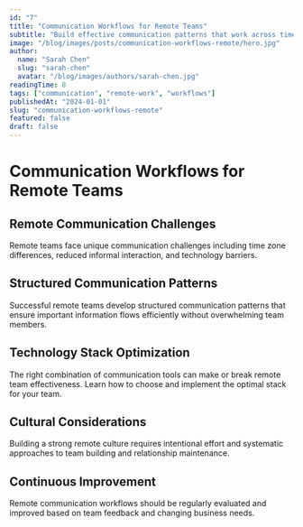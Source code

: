 ```yaml
---
id: "7"
title: "Communication Workflows for Remote Teams"
subtitle: "Build effective communication patterns that work across time zones"
image: "/blog/images/posts/communication-workflows-remote/hero.jpg"
author:
  name: "Sarah Chen"
  slug: "sarah-chen"
  avatar: "/blog/images/authors/sarah-chen.jpg"
readingTime: 8
tags: ["communication", "remote-work", "workflows"]
publishedAt: "2024-01-01"
slug: "communication-workflows-remote"
featured: false
draft: false
---
```


# Communication Workflows for Remote Teams

## Remote Communication Challenges

Remote teams face unique communication challenges including time zone differences, reduced informal interaction, and technology barriers.

## Structured Communication Patterns

Successful remote teams develop structured communication patterns that ensure important information flows efficiently without overwhelming team members.

## Technology Stack Optimization

The right combination of communication tools can make or break remote team effectiveness. Learn how to choose and implement the optimal stack for your team.

## Cultural Considerations

Building a strong remote culture requires intentional effort and systematic approaches to team building and relationship maintenance.

## Continuous Improvement

Remote communication workflows should be regularly evaluated and improved based on team feedback and changing business needs.